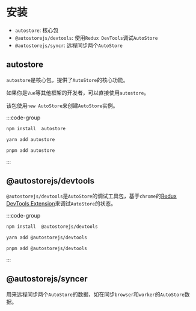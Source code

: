 # 安装

-   `autostore`: 核心包
-   `@autostorejs/devtools`: 使用`Redux DevTools`调试`AutoStore`
-   `@autostorejs/syncr`: 远程同步两个`AutoStore`

## autostore

`autostore`是核心包，提供了`AutoStore`的核心功能。

如果你是`Vue`等其他框架的开发者，可以直接使用`autostore`。

该包使用`new AutoStore`来创建`AutoStore`实例。

:::code-group

```bash [npm]
npm install  autostore
```

```bash [yarn]
yarn add autostore
```

```bash [pnpm]
pnpm add autostore
```

:::

## @autostorejs/devtools

`@autostorejs/devtools`是`AutoStore`的调试工具包，基于`chrome`的[Redux DevTools Extension](https://github.com/reduxjs/redux-devtools)来调试`AutoStore`的状态。

:::code-group

```bash [npm]
npm install  @autostorejs/devtools
```

```bash [yarn]
yarn add @autostorejs/devtools
```

```bash [pnpm]
pnpm add @autostorejs/devtools
```

:::

## @autostorejs/syncer

用来远程同步两个`AutoStore`的数据，如在同步`browser`和`worker`的`AutoStore`数据。
